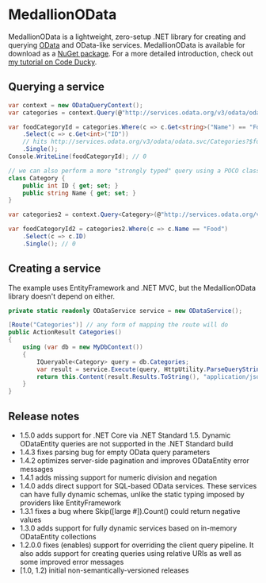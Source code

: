 # MedallionOData

MedallionOData is a lightweight, zero-setup .NET library for creating and querying [OData](http://msdn.microsoft.com/en-us/library/ff478141.aspx) and OData-like services. MedallionOData is available for download as a [NuGet package](https://www.nuget.org/packages/MedallionOData). For a more detailed introduction, check out [my tutorial on Code Ducky](http://www.codeducky.org/introducing-medallionodata/).

## Querying a service

```C#
var context = new ODataQueryContext();
var categories = context.Query(@"http://services.odata.org/v3/odata/odata.svc/Categories");

var foodCategoryId = categories.Where(c => c.Get<string>("Name") == "Food")
    .Select(c => c.Get<int>("ID"))
	// hits http://services.odata.org/v3/odata/odata.svc/Categories?$format=json&$filter=Name eq 'Food'&$select=ID
	.Single();
Console.WriteLine(foodCategoryId); // 0

// we can also perform a more "strongly typed" query using a POCO class
class Category {
	public int ID { get; set; }
	public string Name { get; set; }
}

var categories2 = context.Query<Category>(@"http://services.odata.org/v3/odata/odata.svc/Categories");

var foodCategoryId2 = categories2.Where(c => c.Name == "Food")
	.Select(c => c.ID)
	.Single(); // 0
```

## Creating a service

The example uses EntityFramework and .NET MVC, but the MedallionOData library doesn't depend on either.

```C#
private static readonly ODataService service = new ODataService();

[Route("Categories")] // any form of mapping the route will do
public ActionResult Categories()
{
	using (var db = new MyDbContext())
	{
		IQueryable<Category> query = db.Categories;
		var result = service.Execute(query, HttpUtility.ParseQueryString(this.Request.Url.Query));
		return this.Content(result.Results.ToString(), "application/json");
	}
}
```

## Release notes
- 1.5.0 adds support for .NET Core via .NET Standard 1.5. Dynamic ODataEntity queries are not supported in the .NET Standard build
- 1.4.3 fixes parsing bug for empty OData query parameters
- 1.4.2 optimizes server-side pagination and improves ODataEntity error messages
- 1.4.1 adds missing support for numeric division and negation
- 1.4.0 adds direct support for SQL-based OData services. These services can have fully dynamic schemas, unlike the static typing imposed by providers like EntityFramework
- 1.3.1 fixes a bug where Skip([large #]).Count() could return negative values
- 1.3.0 adds support for fully dynamic services based on in-memory ODataEntity collections
- 1.2.0.0 fixes (enables) support for overriding the client query pipeline. It also adds support for creating queries using relative URIs as well as some improved error messages
- [1.0, 1.2) initial non-semantically-versioned releases

